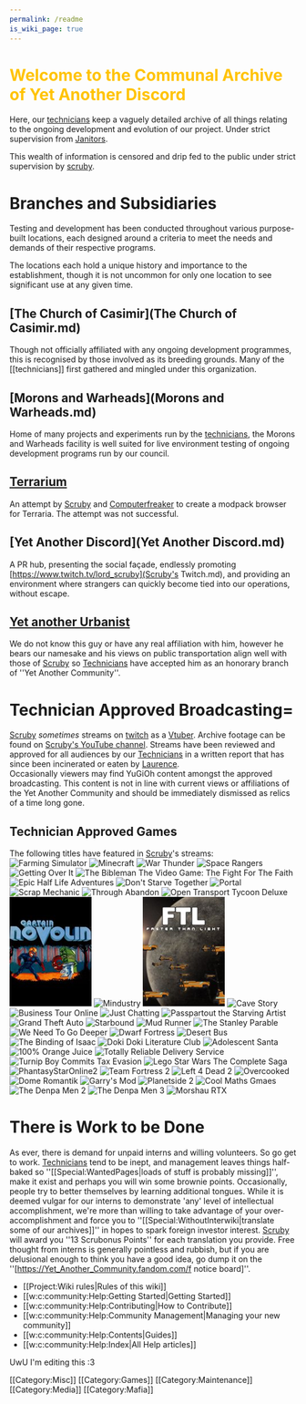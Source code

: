 ```yaml
---
permalink: /readme
is_wiki_page: true
---
```

# <span style="color:#FFC300;">Welcome to the Communal Archive of Yet Another Discord
Here, our [technicians](technicians.md) keep a vaguely detailed archive of all things relating to the ongoing development and evolution of our project. Under strict supervision from [Janitors](Janitors.md).

This wealth of information is censored and drip fed to the public under strict supervision by [scruby](scruby.md).

# <!--<span style="color:#FFC300;">-->Branches and Subsidiaries
Testing and development has been conducted throughout various purpose-built locations, each designed around a criteria to meet the needs and demands of their respective programs.

The locations each hold a unique history and importance to the establishment, though it is not uncommon for only one location to see significant use at any given time.

## [The Church of Casimir](The Church of Casimir.md)
Though not officially affiliated with any ongoing development programmes, this is recognised by those involved as its breeding grounds. Many of the [[technicians]] first gathered and mingled under this organization.
## [Morons and Warheads](Morons and Warheads.md)
Home of many projects and experiments run by the [technicians](technicians.md), the Morons and Warheads facility is well suited for live environment testing of ongoing development programs run by our council.
## [Terrarium](Terrarium.md)
An attempt by [Scruby](scruby.md) and [Computerfreaker](Computerfreaker.md) to create a modpack browser for Terraria. The attempt was not successful.
## [Yet Another Discord](Yet Another Discord.md)
A PR hub, presenting the social façade, endlessly promoting [https://www.twitch.tv/lord_scruby](Scruby's Twitch.md), and providing an environment where strangers can quickly become tied into our operations, without escape.
## [Yet another Urbanist](https://www.youtube.com/c/YetAnotherUrbanist)
We do not know this guy or have any real affiliation with him, however he bears our namesake and his views on public transportation align well with those of [Scruby](scruby.md) so [Technicians](technicians.md) have accepted him as an honorary branch of ''Yet Another Community''.

# Technician Approved Broadcasting=
[Scruby](scruby.md) *sometimes* streams on [twitch](https://clips.twitch.tv/WealthyCrepuscularClamBleedPurple-IACOBj1Z6QyG_lfb) as a [Vtuber](vtuber.md). Archive footage can be found on [Scruby's YouTube channel](https://www.youtube.com/channel/UCXINzNbepI3vT29GBLpTJRQ). Streams have been reviewed and approved for all audiences by our [Technicians](technicians.md) in a written report that has since been incinerated or eaten by [Laurence](Laurence.md).
<br />Occasionally viewers may find YuGiOh content amongst the approved broadcasting. This content is not in line with current views or affiliations of the Yet Another Community and should be immediately dismissed as relics of a time long gone.

## Technician Approved Games
The following titles have featured in [Scruby](scruby.md)'s streams:<br/>
<gallery  position="centre" captionalign="right" navigation="true" width="144" spacing="small">
![Farming Simulator](../assets/YAD/Thumbnails/Games/FarmingSim.jpg)
![Minecraft](../assets/YAD/Thumbnails/Games/Minecraft.jpg)
![War Thunder](../assets/YAD/Thumbnails/Games/WarThunderr.jpg)
![Space Rangers](../assets/YAD/Thumbnails/Games/SpaceRangers.jpg_)
![Getting Over It](../assets/YAD/Thumbnails/Games/GOIWBF.jpg)
![The Bibleman The Video Game: The Fight For The Faith](../assets/YAD/Thumbnails/Games/Bibleman-video-game.jpg)
![Epic Half Life Adventures](../assets/YAD/Thumbnails/Games/HalfLife.jpg)
![Don't Starve Together](../assets/YAD/Thumbnails/Games/DontStarveTogether.jpg)
![Portal](../assets/YAD/Thumbnails/Games/Portal.jpg)
![Scrap Mechanic](../assets/YAD/Thumbnails/Games/Scrap.jpg)
![Through Abandon](../assets/YAD/Thumbnails/Games/Abandon.jpg)
![Open Transport Tycoon Deluxe](../assets/YAD/Thumbnails/Games/OTTD.jpg)
![Captain Novolin](assets/YAD/Thumbnails/Games/Novolin.jpg)
![Mindustry](../assets/YAD/Thumbnails/Games/Mindustry.jpg)
![Faster Than Light](assets/YAD/Thumbnails/Games/FTL.jpg)
![Cave Story](../assets/YAD/Thumbnails/Games/CaveStory.jpg)
![Business Tour Online](../assets/YAD/Thumbnails/Games/BusinessTour.jpg)
![Just Chatting](../assets/YAD/Thumbnails/Games/JustChatting.jpg)
![Passpartout the Starving Artist](../assets/YAD/Thumbnails/Games/Passpartout,jpg.jpg)
![Grand Theft Auto](../assets/YAD/Thumbnails/Games/GTA.jpg)
![Starbound](../assets/YAD/Thumbnails/Games/Starbound.jpg)
![Mud Runner](../assets/YAD/Thumbnails/Games/MudRunner.jpg)
![The Stanley Parable](../assets/YAD/Thumbnails/Games/Stanley.jpg)
![We Need To Go Deeper](../assets/YAD/Thumbnails/Games/Deeper.jpg)
![Dwarf Fortress](../assets/YAD/Thumbnails/Games/DF.jpg)
![Desert Bus](../assets/YAD/Thumbnails/Games/DesertBus.jpg)
![The Binding of Isaac](../assets/YAD/Thumbnails/Games/Binding.jpg)
![Doki Doki Literature Club](../assets/YAD/Thumbnails/Games/DokiDoki.jpg)
![Adolescent Santa](../assets/YAD/Thumbnails/Games/AdolescentSanta.jpg)
![100% Orange Juice](../assets/YAD/Thumbnails/Games/100OJ.jpg)
![Totally Reliable Delivery Service](../assets/YAD/Thumbnails/Games/TRDS.jpg)
![Turnip Boy Commits Tax Evasion](../assets/YAD/Thumbnails/Games/Turnip.jpg)
![Lego Star Wars The Complete Saga](../assets/YAD/Thumbnails/Games/CompleteSaga.jpg)
![PhantasyStarOnline2](../assets/YAD/Thumbnails/Games/PSO2NG.jpg)
![Team Fortress 2](../assets/YAD/Thumbnails/Games/TF2.jpg)
![Left 4 Dead 2](../assets/YAD/Thumbnails/Games/L4D2.jpg)
![Overcooked](../assets/YAD/Thumbnails/Games/Overcooked.jpg)
![Dome Romantik](../assets/YAD/Thumbnails/Games/DR.jpg|link=])
![Garry's Mod](../assets/YAD/Thumbnails/Games/GMod.jpg)
![Planetside 2](../assets/YAD/Thumbnails/Games/PS2.jpg)
![Cool Maths Gmaes](../assets/YAD/Thumbnails/Games/CoolMaths.jpg)
![The Denpa Men 2](../assets/YAD/Thumbnails/Games/TDM2.jpg)
![The Denpa Men 3](../assets/YAD/Thumbnails/Games/TDM3.jpg)
![Morshau RTX](../assets/YAD/Thumbnails/Games/Morshau.jpg)
</gallery><br/>

# There is Work to be Done
As ever, there is demand for unpaid interns and willing volunteers. So go get to work.
[Technicians](technicians.md) tend to be inept, and management leaves things half-baked so ''[[Special:WantedPages|loads of stuff is probably missing]]'', make it exist and perhaps you will win some brownie points.
Occasionally, people try to better themselves by learning additional tongues. While it is deemed vulgar for our interns to demonstrate 'any' level of intellectual accomplishment, we're more than willing to take advantage of your over-accomplishment and force you to ''[[Special:WithoutInterwiki|translate some of our archives]]'' in hopes to spark foreign investor interest. [Scruby](scruby.md) will award you ''13 Scrubonus Points'' for each translation you provide.
Free thought from interns is generally pointless and rubbish, but if you are delusional enough to think you have a good idea, go dump it on the ''[https://Yet_Another_Community.fandom.com/f notice board]''.

* [[Project:Wiki rules|Rules of this wiki]]
* [[w:c:community:Help:Getting Started|Getting Started]]
* [[w:c:community:Help:Contributing|How to Contribute]]
* [[w:c:community:Help:Community Management|Managing your new community]]
* [[w:c:community:Help:Contents|Guides]]
* [[w:c:community:Help:Index|All Help articles]]



UwU I'm editing this :3<mainpage-endcolumn />


<mainpage-endcolumn />
[[Category:Misc]]
[[Category:Games]]
[[Category:Maintenance]]
[[Category:Media]]
[[Category:Mafia]]
